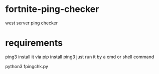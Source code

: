 # fortnite-ping-checker
west server ping checker
# requirements
ping3
install it via 
pip install ping3
just run it by a cmd or shell command

python3 fpingchk.py
